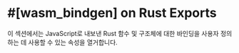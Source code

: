 # \#[wasm_bindgen] on Rust Exports

이 섹션에서는 JavaScript로 내보낸 Rust 함수 및 구조체에 대한 바인딩을 사용자 정의하는 데 사용할 수 있는 속성을 열거합니다.



